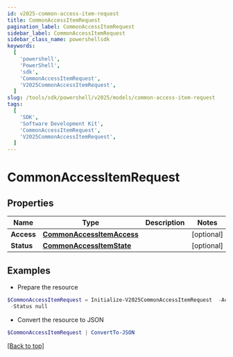```yaml
---
id: v2025-common-access-item-request
title: CommonAccessItemRequest
pagination_label: CommonAccessItemRequest
sidebar_label: CommonAccessItemRequest
sidebar_class_name: powershellsdk
keywords:
  [
    'powershell',
    'PowerShell',
    'sdk',
    'CommonAccessItemRequest',
    'V2025CommonAccessItemRequest',
  ]
slug: /tools/sdk/powershell/v2025/models/common-access-item-request
tags:
  [
    'SDK',
    'Software Development Kit',
    'CommonAccessItemRequest',
    'V2025CommonAccessItemRequest',
  ]
---
```


# CommonAccessItemRequest

## Properties

| Name | Type | Description | Notes |
| --- | --- | --- | --- |
| **Access** | [**CommonAccessItemAccess**](common-access-item-access) |  | [optional] |
| **Status** | [**CommonAccessItemState**](common-access-item-state) |  | [optional] |

## Examples

- Prepare the resource

```powershell
$CommonAccessItemRequest = Initialize-V2025CommonAccessItemRequest  -Access null `
 -Status null
```

- Convert the resource to JSON

```powershell
$CommonAccessItemRequest | ConvertTo-JSON
```

[[Back to top]](#)
